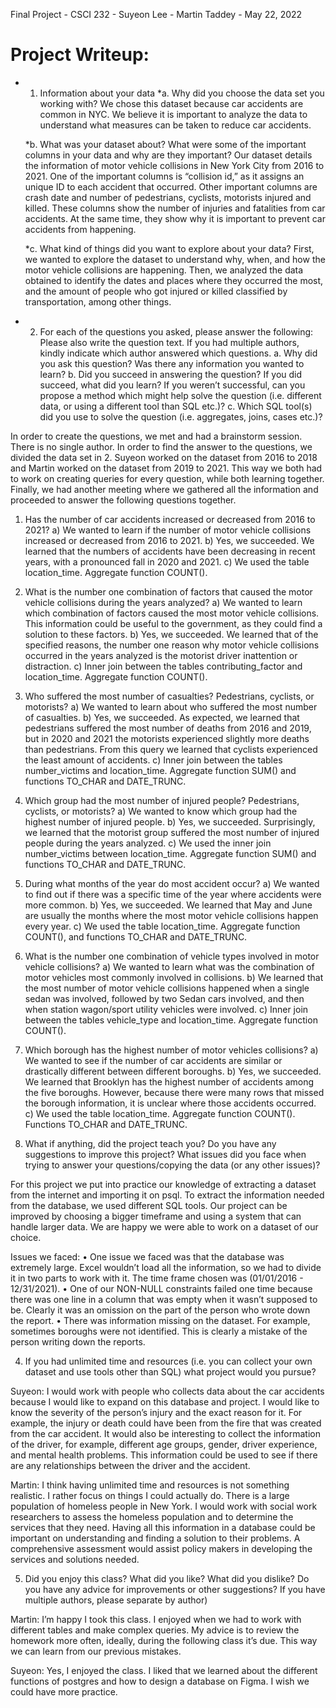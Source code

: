 Final Project - CSCI 232 - Suyeon Lee - Martin Taddey - May 22, 2022

# Project Writeup:
* 1. Information about your data 
	*a. Why did you choose the data set you working with? 
		We chose this dataset because car accidents are common in NYC. We believe it is important to analyze the data to understand what measures can be taken to reduce car accidents.
 
	*b. What was your dataset about? What were some of the important columns in your data and why are they important? 
		Our dataset details the information of motor vehicle collisions in New York City from 2016 to 2021. One of the important columns is “collision id,” as it assigns an unique ID to each accident that occurred. Other important columns are crash date and number of pedestrians, cyclists, motorists injured and killed. These columns show the number of injuries and fatalities from car accidents. At the same time, they show why it is important to prevent car accidents from happening.

	*c. What kind of things did you want to explore about your data? 
		First, we wanted to explore the dataset to understand why, when, and how the motor vehicle collisions are happening. Then, we analyzed the data obtained to identify the dates and places where they occurred the most, and the amount of people who got injured or killed classified by transportation, among other things.

* 2. For each of the questions you asked, please answer the following: Please also write the question text. If you had multiple authors, kindly indicate which author answered which questions. 
a. Why did you ask this question? Was there any information you wanted to learn? 
b. Did you succeed in answering the question? If you did succeed, what did you learn? If you weren’t successful, can you propose a method which might help solve the question (i.e. different data, or using a different tool than SQL etc.)?
c. Which SQL tool(s) did you use to solve the question (i.e. aggregates, joins, cases etc.)? 

In order to create the questions, we met and had a brainstorm session. There is no single author. In order to find the answer to the questions, we divided the data set in 2. Suyeon worked on the dataset from 2016 to 2018 and Martin worked on the dataset from 2019 to 2021. This way we both had to work on creating queries for every question, while both learning together. Finally, we had another meeting where we gathered all the information and proceeded to answer the following questions together.
 
1. Has the number of car accidents increased or decreased from 2016 to 2021?
a)	We wanted to learn if the number of motor vehicle collisions increased or decreased from 2016 to 2021.
b)	Yes, we succeeded. We learned that the numbers of accidents have been decreasing in recent years, with a pronounced fall in 2020 and 2021.
c)	We used the table location_time. Aggregate function COUNT().

2. What is the number one combination of factors that caused the motor vehicle collisions during the years analyzed?
a)	We wanted to learn which combination of factors caused the most motor vehicle collisions. This information could be useful to the government, as they could find a solution to these factors.
b)	Yes, we succeeded. We learned that of the specified reasons, the number one reason why motor vehicle collisions occurred in the years analyzed is the motorist driver inattention or distraction.
c)	Inner join between the tables contributing_factor and location_time. Aggregate function COUNT().

3. Who suffered the most number of casualties? Pedestrians, cyclists, or motorists?
a)	We wanted to learn about who suffered the most number of casualties.
b)	Yes, we succeeded. As expected, we learned that pedestrians suffered the most number of deaths from 2016 and 2019, but in 2020 and 2021 the motorists experienced slightly more deaths than pedestrians. From this query we learned that cyclists experienced the least amount of accidents.
c)	Inner join between the tables number_victims and location_time. Aggregate function SUM() and functions TO_CHAR and DATE_TRUNC.

4. Which group had the most number of injured people? Pedestrians, cyclists, or motorists?
a)	We wanted to know which group had the highest number of injured people. 
b)	Yes, we succeeded. Surprisingly, we learned that the motorist group suffered the most number of injured people during the years analyzed.
c)	We used the inner join number_victims between location_time. Aggregate function SUM() and functions TO_CHAR and DATE_TRUNC. 

5. During what months of the year do most accident occur?
a)	We wanted to find out if there was a specific time of the year where accidents were more common.
b)	Yes, we succeeded. We learned that May and June are usually the months where the most motor vehicle collisions happen every year.
c)	We used the table location_time. Aggregate function COUNT(), and functions TO_CHAR and DATE_TRUNC.
    
6. What is the number one combination of vehicle types involved in motor vehicle collisions?
a)	We wanted to learn what was the combination of motor vehicles most commonly involved in collisions.
b)	We learned that the most number of motor vehicle collisions happened when a single sedan was involved, followed by two Sedan cars involved, and then when station wagon/sport utility vehicles were involved.
c)	Inner join between the tables vehicle_type and location_time. Aggregate function COUNT().

7. Which borough has the highest number of motor vehicles collisions?
a)	We wanted to see if the number of car accidents are similar or drastically different between different boroughs. 
b)	Yes, we succeeded. We learned that Brooklyn has the highest number of accidents among the five boroughs. However, because there were many rows that missed the borough information, it is unclear where those accidents occurred. 
c)	We used the table location_time. Aggregate function COUNT(). Functions TO_CHAR and DATE_TRUNC.

3. What if anything, did the project teach you? Do you have any suggestions to improve this project? What issues did you face when trying to answer your questions/copying the data (or any other issues)?

For this project we put into practice our knowledge of extracting a dataset from the internet and importing it on psql. To extract the information needed from the database, we used different SQL tools. Our project can be improved by choosing a bigger timeframe and using a system that can handle larger data. We are happy we were able to work on a dataset of our choice.

Issues we faced:
•	One issue we faced was that the database was extremely large. Excel wouldn’t load all the information, so we had to divide it in two parts to work with it. The time frame chosen was (01/01/2016 - 12/31/2021). 
•	One of our NON-NULL constraints failed one time because there was one line in a column that was empty when it wasn’t supposed to be. Clearly it was an omission on the part of the person who wrote down the report.
•	There was information missing on the dataset. For example, sometimes boroughs were not identified. This is clearly a mistake of the person writing down the reports.

4. If you had unlimited time and resources (i.e. you can collect your own dataset and use tools other than SQL) what project would you pursue?

Suyeon: I would work with people who collects data about the car accidents because I would like to expand on this database and project. I would like to know the severity of the person’s injury and the exact reason for it. For example, the injury or death could have been from the fire that was created from the car accident. It would also be interesting to collect the information of the driver, for example, different age groups, gender, driver experience, and mental health problems. This information could be used to see if there are any relationships between the driver and the accident. 

Martin: I think having unlimited time and resources is not something realistic. I rather focus on things I could actually do. There is a large population of homeless people in New York. I would work with social work researchers to assess the homeless population and to determine the services that they need. Having all this information in a database could be important on understanding and finding a solution to their problems. A comprehensive assessment would assist policy makers in developing the services and solutions needed.

5. Did you enjoy this class? What did you like? What did you dislike? Do you have any advice for improvements or other suggestions? If you have multiple authors, please separate by author)

Martin: I’m happy I took this class. I enjoyed when we had to work with different tables and make complex queries. My advice is to review the homework more often, ideally, during the following class it’s due. This way we can learn from our previous mistakes.

Suyeon: Yes, I enjoyed the class. I liked that we learned about the different functions of postgres and how to design a database on Figma. I wish we could have more practice. 

